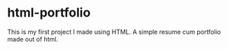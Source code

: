 # html-portfolio
This is my first project I made using HTML. A simple resume cum portfolio made out of html.
